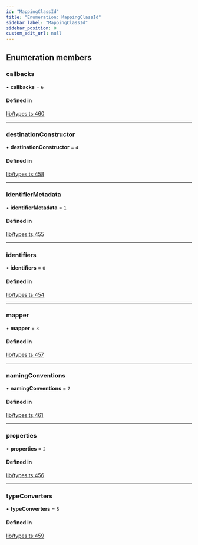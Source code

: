 ```yaml
---
id: "MappingClassId"
title: "Enumeration: MappingClassId"
sidebar_label: "MappingClassId"
sidebar_position: 0
custom_edit_url: null
---
```


## Enumeration members

### callbacks

• **callbacks** = `6`

#### Defined in

[lib/types.ts:460](https://github.com/nartc/mapper/blob/26cdf55/packages/core/src/lib/types.ts#L460)

___

### destinationConstructor

• **destinationConstructor** = `4`

#### Defined in

[lib/types.ts:458](https://github.com/nartc/mapper/blob/26cdf55/packages/core/src/lib/types.ts#L458)

___

### identifierMetadata

• **identifierMetadata** = `1`

#### Defined in

[lib/types.ts:455](https://github.com/nartc/mapper/blob/26cdf55/packages/core/src/lib/types.ts#L455)

___

### identifiers

• **identifiers** = `0`

#### Defined in

[lib/types.ts:454](https://github.com/nartc/mapper/blob/26cdf55/packages/core/src/lib/types.ts#L454)

___

### mapper

• **mapper** = `3`

#### Defined in

[lib/types.ts:457](https://github.com/nartc/mapper/blob/26cdf55/packages/core/src/lib/types.ts#L457)

___

### namingConventions

• **namingConventions** = `7`

#### Defined in

[lib/types.ts:461](https://github.com/nartc/mapper/blob/26cdf55/packages/core/src/lib/types.ts#L461)

___

### properties

• **properties** = `2`

#### Defined in

[lib/types.ts:456](https://github.com/nartc/mapper/blob/26cdf55/packages/core/src/lib/types.ts#L456)

___

### typeConverters

• **typeConverters** = `5`

#### Defined in

[lib/types.ts:459](https://github.com/nartc/mapper/blob/26cdf55/packages/core/src/lib/types.ts#L459)
